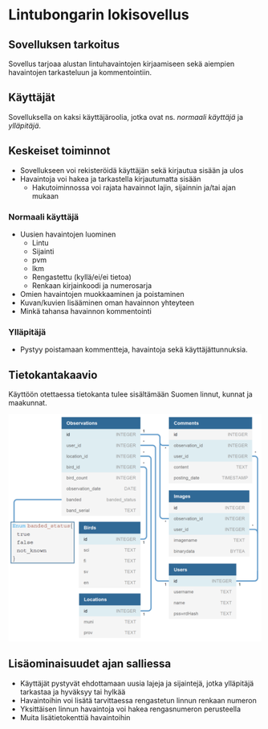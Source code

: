 # Lintubongarin lokisovellus

## Sovelluksen tarkoitus

Sovellus tarjoaa alustan lintuhavaintojen kirjaamiseen sekä aiempien havaintojen tarkasteluun ja kommentointiin.

## Käyttäjät

Sovelluksella on kaksi käyttäjäroolia, jotka ovat ns. _normaali käyttäjä_ ja _ylläpitäjä_.

## Keskeiset toiminnot

- Sovellukseen voi rekisteröidä käyttäjän sekä kirjautua sisään ja ulos
- Havaintoja voi hakea ja tarkastella kirjautumatta sisään
  - Hakutoiminnossa voi rajata havainnot lajin, sijainnin ja/tai ajan mukaan

### Normaali käyttäjä

- Uusien havaintojen luominen
  - Lintu
  - Sijainti
  - pvm
  - lkm
  - Rengastettu (kyllä/ei/ei tietoa)
  - Renkaan kirjainkoodi ja numerosarja
- Omien havaintojen muokkaaminen ja poistaminen
- Kuvan/kuvien lisääminen oman havainnon yhteyteen
- Minkä tahansa havainnon kommentointi

### Ylläpitäjä

- Pystyy poistamaan kommentteja, havaintoja sekä käyttäjättunnuksia.

## Tietokantakaavio

Käyttöön otettaessa tietokanta tulee sisältämään Suomen linnut, kunnat ja maakunnat.

![dbdiagram.png](db/dbdiagram.png)

## Lisäominaisuudet ajan salliessa

- Käyttäjät pystyvät ehdottamaan uusia lajeja ja sijaintejä, jotka ylläpitäjä tarkastaa ja hyväksyy tai hylkää
- Havaintoihin voi lisätä tarvittaessa rengastetun linnun renkaan numeron
- Yksittäisen linnun havaintoja voi hakea rengasnumeron perusteella
- Muita lisätietokenttiä havaintoihin
